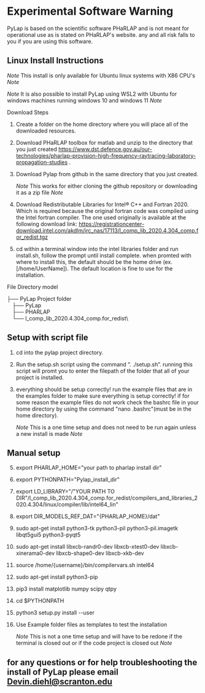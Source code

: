 # Experimental Software Warning

PyLap is based on the scientific software PHaRLAP and is not meant for operational use as is stated on PHaRLAP's website. any and all risk falls to you if you are using this software.

## Linux Install Instructions ##

*Note* This install is only available for Ubuntu linux systems with X86 CPU's *Note* 

*Note*  It is also possible to install PyLap using WSL2 with Ubuntu for windows machines running windows 10 and windows 11 *Note* 

Download Steps

1. Create a folder on the home directory where you will place all of the downloaded resources.

2. Download PHaRLAP toolbox for matlab and unzip to the directory that you just created https://www.dst.defence.gov.au/our-technologies/pharlap-provision-high-frequency-raytracing-laboratory-propagation-studies .

3. Download Pylap from github in the same directory that you just created. 

    *Note* This works for either cloning the github repository or downloading it as a zip file *Note*

4. Download Redistributable Libraries for Intel® C++ and Fortran 2020. Which is required because the original fortran code was compiled using the Intel fortran compiler. The one used originally is available at the following download link: https://registrationcenter-download.intel.com/akdlm/irc_nas/17113/l_comp_lib_2020.4.304_comp.for_redist.tgz 

5. cd within a terminal window into the intel libraries folder and run install.sh, follow the prompt until install complete. when promted with where to install this, the default should be the home drive (ex. [/home/UserName]). The default location is fine to use for the installation.


File Directory model

├── PyLap Project folder  
   &emsp;├── PyLap\
   &emsp;├── PHARLAP\
   &emsp;└── l_comp_lib_2020.4.304_comp.for_redist\


## Setup with script file

1. cd into the pylap project directory.

2. Run the setup.sh script using the command “. ./setup.sh”. running this script will promt you to enter the filepath of the folder that all of your project is installed.

3. everything should be setup correctly! run the example files that are in the examples folder to make sure everything is setup correctly! if for some reason the example files do not work check the bashrc file in your home directory by using the command "nano .bashrc"(must be in the home directory).
  
    *Note* This is a one time setup and does not need to be run again unless a new install is made *Note*



## Manual setup

5. export PHARLAP_HOME="your path to pharlap install dir"

6. export PYTHONPATH="Pylap_install_dir"

7. export LD_LIBRARY="/"YOUR PATH TO DIR"/l_comp_lib_2020.4.304_comp.for_redist/compilers_and_libraries_2020.4.304/linux/compiler/lib/intel64_lin" 

8. export DIR_MODELS_REF_DAT="{PHARLAP_HOME}/dat"

9. sudo apt-get install python3-tk python3-pil python3-pil.imagetk libqt5gui5 python3-pyqt5 

10. sudo apt-get install libxcb-randr0-dev libxcb-xtest0-dev libxcb-xinerama0-dev libxcb-shape0-dev libxcb-xkb-dev

11. source /home/{username}/bin/compilervars.sh intel64

12. sudo apt-get install python3-pip

13. pip3 install matplotlib numpy scipy qtpy

14. cd $PYTHONPATH 

15. python3 setup.py install --user

16. Use Example folder files as templates to test the installation

    *Note* This is not a one time setup and will have to be redone if the terminal is closed out or if the code project is closed out *Note*



## for any questions or for help troubleshooting the install of PyLap please email Devin.diehl@scranton.edu ##
